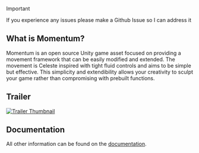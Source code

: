 > [!IMPORTANT]
> If you experience any issues please make a Github Issue so I can address it

## What is Momentum?
Momentum is an open source Unity game asset focused on providing a movement framework that can be easily modified and extended. The movement is Celeste inspired with tight fluid controls and aims to be simple but effective. This simplicity and extendibility allows your creativity to sculpt your game rather than compromising with prebuilt functions.

## Trailer
[![Trailer Thumbnail](https://img.youtube.com/vi/tsGERLLj9Ag/0.jpg)](https://www.youtube.com/watch?v=tsGERLLj9Ag)

## Documentation
All other information can be found on the [documentation](https://mo.networky.dev/).
